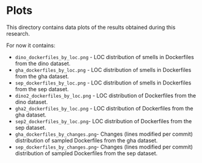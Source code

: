 # Plots

This directory contains data plots of the results obtained during this research.

For now it contains:

- `dino_dockerfiles_by_loc.png` - LOC distribution of smells in Dockerfiles from the dino dataset.
- `gha_dockerfiles_by_loc.png` - LOC distribution of smells in Dockerfiles from the gha dataset.
- `sep_dockerfiles_by_loc.png` - LOC distribution of smells in Dockerfiles from the sep dataset.
- `dino2_dockerfiles_by_loc.png` - LOC distribution of Dockerfiles from the dino dataset.
- `gha2_dockerfiles_by_loc.png` - LOC distribution of Dockerfiles from the gha dataset.
- `sep2_dockerfiles_by_loc.png`- LOC distribution of Dockerfiles from the sep dataset.
- `gha_dockerfiles_by_changes.png`- Changes (lines modified per commit) distribution of sampled Dockerfiles from the gha dataset.
- `sep_dockerfiles_by_changes.png`- Changes (lines modified per commit) distribution of sampled Dockerfiles from the sep dataset.
